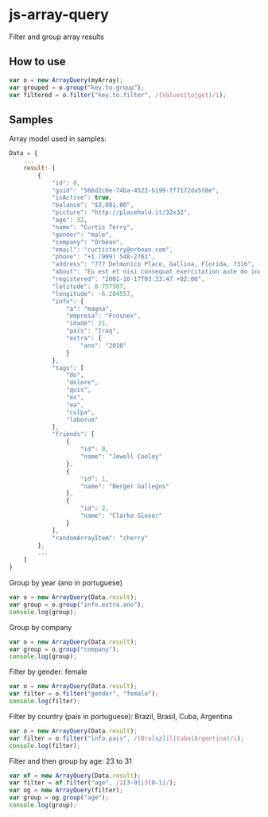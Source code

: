 js-array-query
==============

Filter and group array results


How to use
----------

```javascript
var o = new ArrayQuery(myArray);
var grouped = o.group("key.to.group");
var filtered = o.filter("key.to.filter", /(Values|to|get)/i);
```

Samples
-------
Array model used in samples:
```javascript
Data = {
	...
	result: [
		{
			"id": 0,
			"guid": "566d2c0e-74ba-4522-b199-ff7172da5f8e",
			"isActive": true,
			"balance": "$3,081.00",
			"picture": "http://placehold.it/32x32",
			"age": 32,
			"name": "Curtis Terry",
			"gender": "male",
			"company": "Orbean",
			"email": "curtisterry@orbean.com",
			"phone": "+1 (999) 548-2761",
			"address": "777 Delmonico Place, Gallina, Florida, 7316",
			"about": "Eu est et nisi consequat exercitation aute do incididunt sit nulla nulla consectetur excepteur tempor. Officia tempor sint eu nulla culpa amet veniam consequat culpa enim reprehenderit minim consectetur. Consectetur irure quis proident reprehenderit ullamco. Veniam officia exercitation ullamco labore aliquip.\r\n",
			"registered": "2001-10-17T03:33:47 +02:00",
			"latitude": 8.757587,
			"longitude": -6.204557,
			"info": {
				"a": "magna",
				"empresa": "Frosnex",
				"idade": 21,
				"pais": "Iraq",
				"extra": {
				    "ano": "2010"
				}
			},
			"tags": [
				"do",
				"dolore",
				"quis",
				"ex",
				"ea",
				"culpa",
				"laborum"
			],
			"friends": [
				{
					"id": 0,
					"name": "Jewell Cooley"
				},
				{
					"id": 1,
					"name": "Berger Gallegos"
				},
				{
					"id": 2,
					"name": "Clarke Glover"
				}
			],
			"randomArrayItem": "cherry"
		},
		...
	]
}
```

Group by year (ano in portuguese)
```javascript
var o = new ArrayQuery(Data.result);
var group = o.group("info.extra.ano");
console.log(group);
```

Group by company
```javascript
var o = new ArrayQuery(Data.result);
var group = o.group("company");
console.log(group);
```

Filter by gender: female
```javascript
var o = new ArrayQuery(Data.result);
var filter = o.filter("gender", "female");
console.log(filter);
```

Filter by country (pais in portuguese): Brazil, Brasil, Cuba, Argentina 
```javascript
var o = new ArrayQuery(Data.result);
var filter = o.filter("info.pais", /(Bra[sz]il|Cuba|Argentina)/i);
console.log(filter);
```

Filter and then group by age: 23 to 31
```javascript
var of = new ArrayQuery(Data.result);
var filter = of.filter("age", /2[3-9]|3[0-1]/);
var og = new ArrayQuery(filter);
var group = og.group("age");
console.log(group);
```
